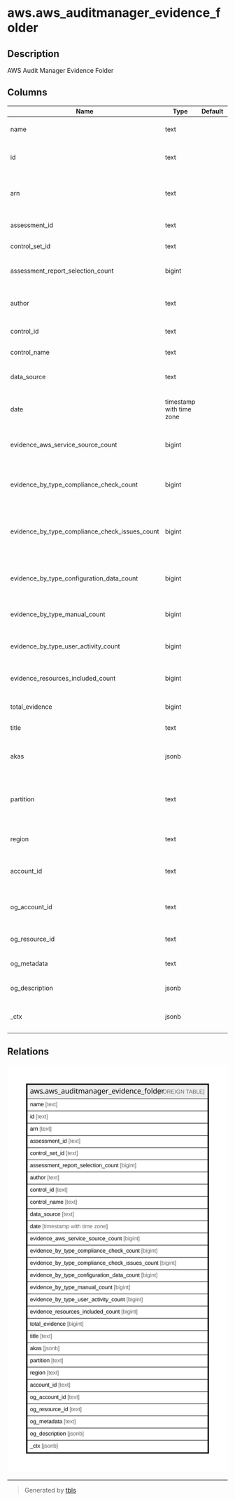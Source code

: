# aws.aws_auditmanager_evidence_folder

## Description

AWS Audit Manager Evidence Folder

## Columns

| Name | Type | Default | Nullable | Children | Parents | Comment |
| ---- | ---- | ------- | -------- | -------- | ------- | ------- |
| name | text |  | true |  |  | The name of the specified evidence folder. |
| id | text |  | true |  |  | The identifier for the folder in which evidence is stored. |
| arn | text |  | true |  |  | The Amazon Resource Name (ARN) specifying the evidence folder. |
| assessment_id | text |  | true |  |  | The identifier for the specified assessment. |
| control_set_id | text |  | true |  |  | The identifier for the control set. |
| assessment_report_selection_count | bigint |  | true |  |  | The total count of evidence included in the assessment report. |
| author | text |  | true |  |  | The name of the user who created the evidence folder. |
| control_id | text |  | true |  |  | The unique identifier for the specified control. |
| control_name | text |  | true |  |  | The name of the control. |
| data_source | text |  | true |  |  | The AWS service from which the evidence was collected. |
| date | timestamp with time zone |  | true |  |  | The date when the first evidence was added to the evidence folder. |
| evidence_aws_service_source_count | bigint |  | true |  |  | The total number of AWS resources assessed to generate the evidence. |
| evidence_by_type_compliance_check_count | bigint |  | true |  |  | The number of evidence that falls under the compliance check category. |
| evidence_by_type_compliance_check_issues_count | bigint |  | true |  |  | The total number of issues that were reported directly from AWS Security Hub, AWS Config, or both. |
| evidence_by_type_configuration_data_count | bigint |  | true |  |  | The number of evidence that falls under the configuration data category. |
| evidence_by_type_manual_count | bigint |  | true |  |  | The number of evidence that falls under the manual category. |
| evidence_by_type_user_activity_count | bigint |  | true |  |  | The number of evidence that falls under the user activity category. |
| evidence_resources_included_count | bigint |  | true |  |  | The amount of evidence included in the evidence folder. |
| total_evidence | bigint |  | true |  |  | The total amount of evidence in the evidence folder. |
| title | text |  | true |  |  | Title of the resource. |
| akas | jsonb |  | true |  |  | Array of globally unique identifier strings (also known as) for the resource. |
| partition | text |  | true |  |  | The AWS partition in which the resource is located (aws, aws-cn, or aws-us-gov). |
| region | text |  | true |  |  | The AWS Region in which the resource is located. |
| account_id | text |  | true |  |  | The AWS Account ID in which the resource is located. |
| og_account_id | text |  | true |  |  | The Platform Account ID in which the resource is located. |
| og_resource_id | text |  | true |  |  | The unique ID of the resource in opengovernance. |
| og_metadata | text |  | true |  |  | Platform Metadata of the AWS resource. |
| og_description | jsonb |  | true |  |  | The full model description of the resource |
| _ctx | jsonb |  | true |  |  | Steampipe context in JSON form, e.g. connection_name. |

## Relations

![er](aws.aws_auditmanager_evidence_folder.svg)

---

> Generated by [tbls](https://github.com/k1LoW/tbls)
